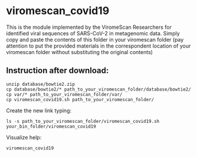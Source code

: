 # viromescan_covid19 
This is the module implemented by the ViromeScan Researchers for identified viral sequences of SARS-CoV-2 in metagenomic data.
Simply copy and paste the contents of this folder in your viromescan folder (pay attention to put the provided materials in the correspondent location of your viromescan folder without substituting the original contents)

## Instruction after download:
```
unzip database/bowtie2.zip
cp database/bowtie2/* path_to_your_viromescan_folder/database/bowtie2/
cp var/* path_to_your_viromescan_folder/var/
cp viromescan_covid19.sh path_to_your_viromescan_folder/
```

Create the new link typing:
```
ls -s path_to_your_viromescan_folder/viromescan_covid19.sh your_bin_folder/viromescan_covid19
```

Visualize help:
```
viromescan_covid19
```

